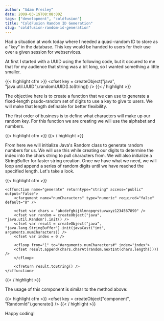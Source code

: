 ```yaml
---
author: "Adam Presley"
date: 2009-03-19T08:08:00Z
tags: ["development", "coldfusion"]
title: "ColdFusion Random ID Generation"
slug: "coldfusion-random-id-generation"
---
```


Had a situation at work today where I needed a quasi-random ID to store
as a "key" in the database. This key would be handed to users for their
use over a given session for webservices.

At first I started with a UUID using the following code, but it occured
to me that for my audience that string was a bit long, so I wanted
something a little smaller.

{{< highlight cfm >}}
<cfset key = createObject("java", "java.util.UUID").randomUUID().toString() />
{{< / highlight >}}

The objective here is to create a function that we can use to generate a
fixed-length psudo-random set of digits to use a key to give to users.
We will make that length definable for better flexibility.

The first order of business is to define what characters will make up
our random key. For this function we are creating we will use the
alphabet and numbers.

{{< highlight cfm >}}
<cfset var chars = "abcdefghijklmnopqrstuvwxyz1234567890" />
{{< / highlight >}}

From here we will initialize Java's Random class to generate random
numbers for us. We will use this while creating our digits to determine
the index into the chars string to pull characters from. We will also
initialize a StringBuffer for faster string creation. Once we have what
we need, we will loop and append a series of random digits until we have
reached the specified length. Let's take a look.

{{< highlight cfm >}}
<cfcomponent name="RandomId">

	<cffunction name="generate" returntype="string" access="public" output="false">
		<cfargument name="numCharacters" type="numeric" required="false" default="8" />

		<cfset var chars = "abcdefghijklmnopqrstuvwxyz1234567890" />
		<cfset var random = createObject("java", "java.util.Random").init() />
		<cfset var result = createObject("java", "java.lang.StringBuffer").init(javaCast("int", arguments.numCharacters)) />
		<cfset var index = 0 />

		<cfloop from="1" to="#arguments.numCharacters#" index="index">
		<cfset result.append(chars.charAt(random.nextInt(chars.length()))) />
		</cfloop>

		<cfreturn result.toString() />
	</cffunction>

</cfcomponent>
{{< / highlight >}}

The usage of this component is similar to the method above:

{{< highlight cfm >}}
<cfset key = createObject("component", "RandomId").generate() />
{{< / highlight >}}

Happy coding!
